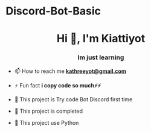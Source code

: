 # Discord-Bot-Basic
<h1 align="center">Hi 👋, I'm Kiattiyot</h1>
<h3 align="center">Im just learning</h3>



- 📫 How to reach me **kathreeyot@gmail.com**

- ⚡ Fun fact **i copy code so much⚡⚡**

- 🌱 This project is Try code Bot Discord first time

- 🌱 This project is completed

- 🌱 This project use Python
